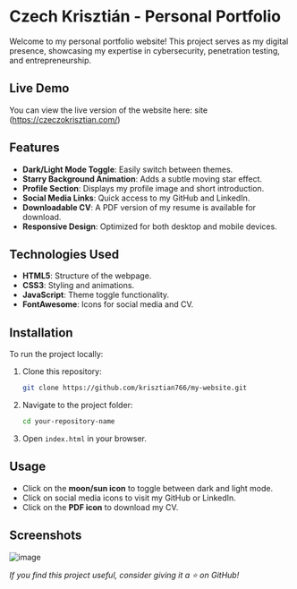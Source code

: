 # Czech Krisztián - Personal Portfolio

Welcome to my personal portfolio website! This project serves as my digital presence, showcasing my expertise in cybersecurity, penetration testing, and entrepreneurship.

## Live Demo

You can view the live version of the website here: site (https://czeczokrisztian.com/)

## Features

- **Dark/Light Mode Toggle**: Easily switch between themes.
- **Starry Background Animation**: Adds a subtle moving star effect.
- **Profile Section**: Displays my profile image and short introduction.
- **Social Media Links**: Quick access to my GitHub and LinkedIn.
- **Downloadable CV**: A PDF version of my resume is available for download.
- **Responsive Design**: Optimized for both desktop and mobile devices.

## Technologies Used

- **HTML5**: Structure of the webpage.
- **CSS3**: Styling and animations.
- **JavaScript**: Theme toggle functionality.
- **FontAwesome**: Icons for social media and CV.

## Installation

To run the project locally:

1. Clone this repository:
   ```sh
   git clone https://github.com/krisztian766/my-website.git
   ```
2. Navigate to the project folder:
   ```sh
   cd your-repository-name
   ```
3. Open `index.html` in your browser.

## Usage

- Click on the **moon/sun icon** to toggle between dark and light mode.
- Click on social media icons to visit my GitHub or LinkedIn.
- Click on the **PDF icon** to download my CV.

## Screenshots

![image](https://github.com/user-attachments/assets/c1ee1c78-96bd-43e5-87f0-1be3da82354b)


*If you find this project useful, consider giving it a ⭐ on GitHub!*


